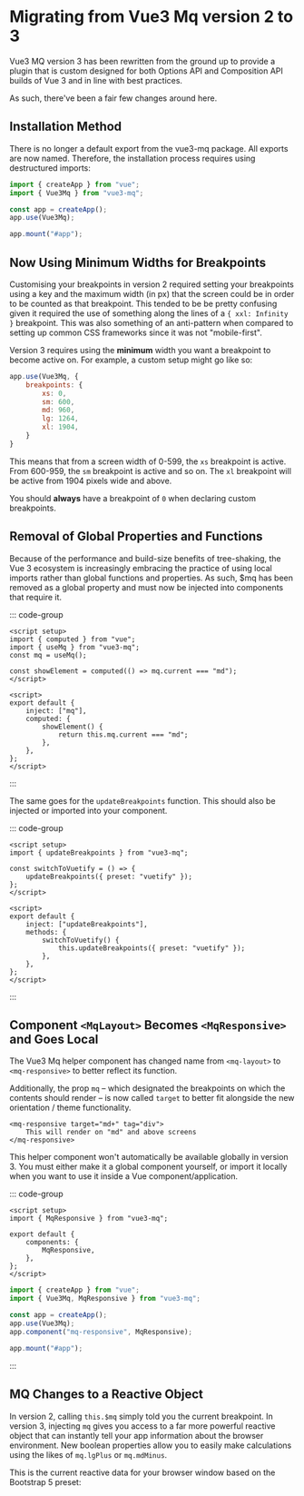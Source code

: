 # Migrating from Vue3 Mq version 2 to 3

Vue3 MQ version 3 has been rewritten from the ground up to provide a plugin that is custom designed for both Options API and Composition API builds of Vue 3 and in line with best practices.

As such, there've been a fair few changes around here.

## Installation Method

There is no longer a default export from the vue3-mq package. All exports are now named. Therefore, the installation process requires using destructured imports:

```js
import { createApp } from "vue";
import { Vue3Mq } from "vue3-mq";

const app = createApp();
app.use(Vue3Mq);

app.mount("#app");
```

## Now Using Minimum Widths for Breakpoints

Customising your breakpoints in version 2 required setting your breakpoints using a key and the maximum width (in px) that the screen could be in order to be counted as that breakpoint. This tended to be be pretty confusing given it required the use of something along the lines of a `{ xxl: Infinity }` breakpoint. This was also something of an anti-pattern when compared to setting up common CSS frameworks since it was not "mobile-first".

Version 3 requires using the **minimum** width you want a breakpoint to become active on. For example, a custom setup might go like so:

```js
app.use(Vue3Mq, {
    breakpoints: {
        xs: 0,
        sm: 600,
        md: 960,
        lg: 1264,
        xl: 1904,
    }
}
```

This means that from a screen width of 0-599, the `xs` breakpoint is active. From 600-959, the `sm` breakpoint is active and so on. The `xl` breakpoint will be active from 1904 pixels wide and above.

You should **always** have a breakpoint of `0` when declaring custom breakpoints.

## Removal of Global Properties and Functions

Because of the performance and build-size benefits of tree-shaking, the Vue 3 ecosystem is increasingly embracing the practice of using local imports rather than global functions and properties. As such, $mq has been removed as a global property and must now be injected into components that require it.

::: code-group

```vue [Composition API]
<script setup>
import { computed } from "vue";
import { useMq } from "vue3-mq";
const mq = useMq();

const showElement = computed(() => mq.current === "md");
</script>
```

```vue [Options API]
<script>
export default {
	inject: ["mq"],
	computed: {
		showElement() {
			return this.mq.current === "md";
		},
	},
};
</script>
```

:::

The same goes for the `updateBreakpoints` function. This should also be injected or imported into your component.

::: code-group

```vue [Composition API]
<script setup>
import { updateBreakpoints } from "vue3-mq";

const switchToVuetify = () => {
	updateBreakpoints({ preset: "vuetify" });
};
</script>
```

```vue [Options API]
<script>
export default {
	inject: ["updateBreakpoints"],
	methods: {
		switchToVuetify() {
			this.updateBreakpoints({ preset: "vuetify" });
		},
	},
};
</script>
```

:::

## Component `<MqLayout>` Becomes `<MqResponsive>` and Goes Local

The Vue3 Mq helper component has changed name from `<mq-layout>` to `<mq-responsive>` to better reflect its function.

Additionally, the prop `mq` – which designated the breakpoints on which the contents should render – is now called `target` to better fit alongside the new orientation / theme functionality.

```vue
<mq-responsive target="md+" tag="div">
    This will render on "md" and above screens
</mq-responsive>
```

This helper component won't automatically be available globally in version 3. You must either make it a global component yourself, or import it locally when you want to use it inside a Vue component/application.

::: code-group

```vue [Local Import]
<script setup>
import { MqResponsive } from "vue3-mq";

export default {
	components: {
		MqResponsive,
	},
};
</script>
```

```js [Global Installation]
import { createApp } from "vue";
import { Vue3Mq, MqResponsive } from "vue3-mq";

const app = createApp();
app.use(Vue3Mq);
app.component("mq-responsive", MqResponsive);

app.mount("#app");
```

:::

## MQ Changes to a Reactive Object

In version 2, calling `this.$mq` simply told you the current breakpoint. In version 3, injecting `mq` gives you access to a far more powerful reactive object that can instantly tell your app information about the browser environment. New boolean properties allow you to easily make calculations using the likes of `mq.lgPlus` or `mq.mdMinus`.

This is the current reactive data for your browser window based on the Bootstrap 5 preset:

<MqObject />
